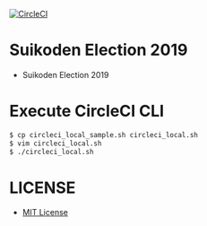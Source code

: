 [![CircleCI](https://circleci.com/gh/true-runes/suikoden-election-2019.svg?style=svg)](https://circleci.com/gh/true-runes/suikoden-election-2019)

# Suikoden Election 2019
- Suikoden Election 2019

# Execute CircleCI CLI

```bash
$ cp circleci_local_sample.sh circleci_local.sh
$ vim circleci_local.sh
$ ./circleci_local.sh
```

# LICENSE
- [MIT License](/LICENSE)
